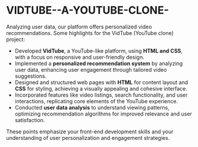 # VIDTUBE--A-YOUTUBE-CLONE-
Analyzing user data, our platform offers personalized video recommendations. 
Some highlights for the VidTube (YouTube clone) project:

- Developed **VidTube**, a YouTube-like platform, using **HTML and CSS**, with a focus on responsive and user-friendly design.
- Implemented a **personalized recommendation system** by analyzing user data, enhancing user engagement through tailored video suggestions.
- Designed and structured web pages with **HTML** for content layout and **CSS** for styling, achieving a visually appealing and cohesive interface.
- Incorporated features like video listings, search functionality, and user interactions, replicating core elements of the YouTube experience.
- Conducted **user data analysis** to understand viewing patterns, optimizing recommendation algorithms for improved relevance and user satisfaction.

These points emphasize your front-end development skills and your understanding of user personalization and engagement strategies.
